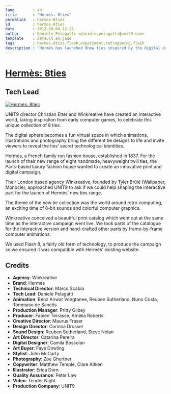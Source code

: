 ```yaml
---
lang        : en
title       : "Hermès: 8ties"
permalink   : hermes-8ties
id          : hermes-8ties
date        : 2012-10-04 12:23
author      : Daniele Pelagatti <daniele.pelagatti@unit9.com>
template    : default.en.jade
tags        : hermes,8ties,flash,experiment,retrogaming,flash
description : "Hermès has launched 8new ties inspired by the digital era. Explore the collection through animation, photography and stop motion videos."
---
```


# [Hermès: 8ties](http://www.unit9.com/project/hermes-8ties) #
## Tech Lead ##

[ ![](#{base}img/hermes_8ties.jpg "Hermès: 8ties") ](http://www.unit9.com/project/hermes-8ties)

UNIT9 director Christian Etter and Winkreative have created an interactive world, taking inspiration from early computer games, to celebrate this unique collection of 8 ties.

The digital sphere becomes a fun virtual space in which animations, illustrations and photography bring the different tie designs to life and invite viewers to reveal the ties’ secret technological identities.

Hermès, a French family run fashion house, established in 1837. For the launch of their new range of eight handmade, heavyweight twill ties, the Paris-based luxury fashion house wanted to create an innovative print and digital campaign.

Their London based agency Winkreative, founded by Tyler Brûlé (Wallpaper, Monocle), approached UNIT9 to ask if we could help shaping the interactive part for the launch of Hermès’ new ties range.

The theme of the new tie collection was the world around retro computing, an exciting time of 8-bit sounds and colorful computer graphics.

Winkreative conceived a beautiful print catalog which went out at the same time as the interactive campaign went live. We took parts of the catalogue for the interactive version and hand-crafted other parts by frame-by-frame computer animations.

We used Flash 8, a fairly old form of technology, to produce the campaign so we ensured it was compatible with Hermès’ existing website.

## Credits ##

 * **Agency**: Winkreative
 * **Brand**: Hermes
 * **Technical Director**: Marco Scabia
 * **Tech Lead**: Daniele Pelagatti
 * **Animation**: Benz Anwat Vongtanee, Reuben Sutherland, Nuno Costa, Tommaso de Sanctis
 * **Production Manager**: Pritty Gilbey
 * **Producer**: Fabien Terrasse, Amelia Roberts
 * **Creative Director**: Maurus Fraser
 * **Design Director**: Corinna Drossel
 * **Sound Design**: Reuben Sutherland, Steve Nolan
 * **Art Director**: Catarina Pereira
 * **Digital Designer**: Camila Bossolan
 * **Art Buyer**: Faye Dowling
 * **Stylist**: John McCarty
 * **Photography**: Zoe Ghertner
 * **Copywriter**: Matthew Temple, Clare Aitken
 * **Illustrator**: Erica Dorn
 * **Quality Assurance**: Peter Law
 * **Video**: Tender Night
 * **Production Company**: UNIT9